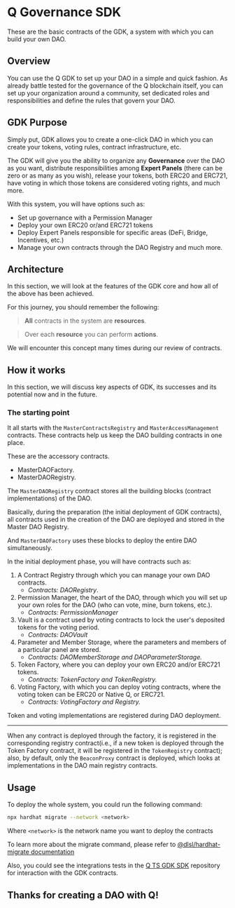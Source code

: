 # Q Governance SDK

These are the basic contracts of the GDK, a system with which you can build your own DAO.

## Overview

You can use the Q GDK to set up your DAO in a simple and quick fashion. As already battle tested for the governance of 
the Q blockchain itself, you can set up your organization around a community, set dedicated roles and responsibilities and define the rules that govern your DAO.

## GDK Purpose

Simply put, GDK allows you to create a one-click DAO in which you can create your tokens, voting rules, contract infrastructure, etc.

The GDK will give you the ability to organize any **Governance** over the DAO as you want, 
distribute responsibilities among **Expert Panels** (there can be zero or as many as you wish), release your tokens, 
both ERC20 and ERC721, have voting in which those tokens are considered voting rights, and much more.

With this system, you will have options such as:

- Set up governance with a Permission Manager
- Deploy your own ERC20 or/and ERC721 tokens
- Deploy Expert Panels responsible for specific areas (DeFi, Bridge, Incentives, etc.)
- Manage your own contracts through the DAO Registry and much more.

## Architecture

In this section, we will look at the features of the GDK core and how all of the above has been achieved.

For this journey, you should remember the following:

> **All** contracts in the system are **resources**.

> Over each **resource** you can perform **actions**.

We will encounter this concept many times during our review of contracts.

## How it works

In this section, we will discuss key aspects of GDK, its successes and its potential now and in the future.

### The starting point

It all starts with the `MasterContractsRegistry` and `MasterAccessManagement` contracts.
These contracts help us keep the DAO building contracts in one place.

These are the accessory contracts.
- MasterDAOFactory.
- MasterDAORegistry.

The `MasterDAORegistry` contract stores all the building blocks (contract implementations) of the DAO.

Basically, during the preparation (the initial deployment of GDK contracts), all contracts used in the creation 
of the DAO are deployed and stored in the Master DAO Registry.

And `MasterDAOFactory` uses these blocks to deploy the entire DAO simultaneously.

In the initial deployment phase, you will have contracts such as:

1. A Contract Registry through which you can manage your own DAO contracts.
    - *Contracts: DAORegistry*.
2. Permission Manager, the heart of the DAO, through which you will set up your own roles for the DAO (who can vote, mine, burn tokens, etc.).
    - *Contracts: PermissionManager*
3. Vault is a contract used by voting contracts to lock the user's deposited tokens for the voting period.
    - *Contracts: DAOVault*
4. Parameter and Member Storage, where the parameters and members of a particular panel are stored.
    - *Contracts: DAOMemberStorage and DAOParameterStorage.*
5. Token Factory, where you can deploy your own ERC20 and/or ERC721 tokens.
    - *Contracts: TokenFactory and TokenRegistry.*
6. Voting Factory, with which you can deploy voting contracts, where the voting token can be ERC20 or Native Q, or ERC721.
    - *Contracts: VotingFactory and Registry.*


Token and voting implementations are registered during DAO deployment.

---

When any contract is deployed through the factory, it is registered in the corresponding registry contract(i.e., 
if a new token is deployed through the Token Factory contract, it will be registered in the `TokenRegistry` contract); 
also, by default, only the `BeaconProxy` contract is deployed, which looks at implementations in the DAO main registry contracts.


## Usage

To deploy the whole system, you could run the following command: 

```bash
npx hardhat migrate --network <network>
```

Where `<network>` is the network name you want to deploy the contracts

To learn more about the migrate command, please refer to [@dlsl/hardhat-migrate documentation](https://www.npmjs.com/package/@dlsl/hardhat-migrate)

Also, you could see the integrations tests in the [Q TS GDK SDK](https://gitlab.com/q-dev/q-gdk/q-ts-gdk-sdk) repository for interaction 
with the GDK contracts.

## Thanks for creating a DAO with Q!
